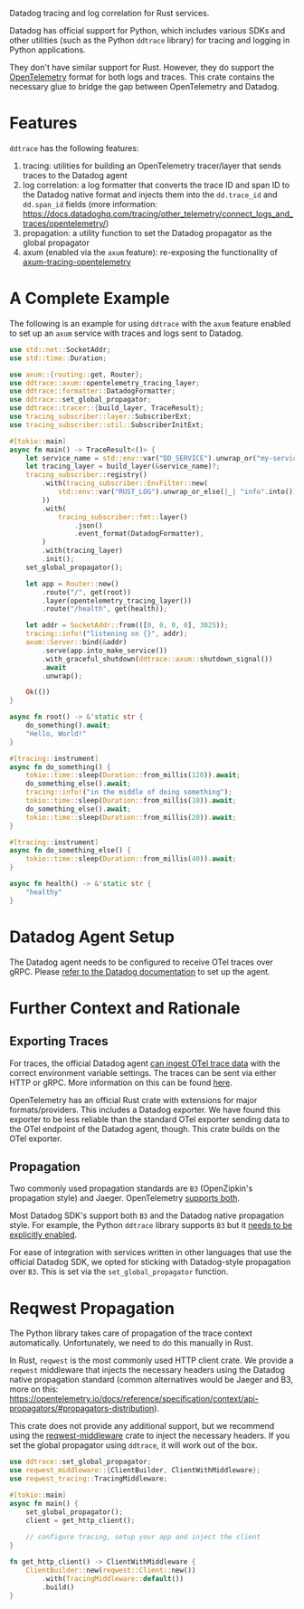 Datadog tracing and log correlation for Rust services.

Datadog has official support for Python, which includes various SDKs and
other utilities (such as the Python `ddtrace` library)
for tracing and logging in Python applications.

They don't have similar support for Rust. However, they do support the
[OpenTelemetry](https://opentelemetry.io/) format for both logs and traces.
This crate contains the necessary glue to bridge the gap between OpenTelemetry
and Datadog.

# Features

`ddtrace` has the following features:
1. tracing: utilities for building an OpenTelemetry tracer/layer that sends traces to the Datadog agent
2. log correlation: a log formatter that converts the trace ID and span ID to the Datadog native format and injects them into the `dd.trace_id` and `dd.span_id` fields
   (more information: https://docs.datadoghq.com/tracing/other_telemetry/connect_logs_and_traces/opentelemetry/)
3. propagation: a utility function to set the Datadog propagator as the global propagator
4. axum (enabled via the `axum` feature): re-exposing the functionality of [axum-tracing-opentelemetry](https://github.com/davidB/axum-tracing-opentelemetry)

# A Complete Example

The following is an example for using `ddtrace` with the `axum` feature enabled
to set up an `axum` service with traces and logs sent to Datadog.

```rust
use std::net::SocketAddr;
use std::time::Duration;

use axum::{routing::get, Router};
use ddtrace::axum::opentelemetry_tracing_layer;
use ddtrace::formatter::DatadogFormatter;
use ddtrace::set_global_propagator;
use ddtrace::tracer::{build_layer, TraceResult};
use tracing_subscriber::layer::SubscriberExt;
use tracing_subscriber::util::SubscriberInitExt;

#[tokio::main]
async fn main() -> TraceResult<()> {
    let service_name = std::env::var("DD_SERVICE").unwrap_or("my-service".to_string());
    let tracing_layer = build_layer(&service_name)?;
    tracing_subscriber::registry()
        .with(tracing_subscriber::EnvFilter::new(
            std::env::var("RUST_LOG").unwrap_or_else(|_| "info".into()),
        ))
        .with(
            tracing_subscriber::fmt::layer()
                .json()
                .event_format(DatadogFormatter),
        )
        .with(tracing_layer)
        .init();
    set_global_propagator();

    let app = Router::new()
        .route("/", get(root))
        .layer(opentelemetry_tracing_layer())
        .route("/health", get(health));

    let addr = SocketAddr::from(([0, 0, 0, 0], 3025));
    tracing::info!("listening on {}", addr);
    axum::Server::bind(&addr)
        .serve(app.into_make_service())
        .with_graceful_shutdown(ddtrace::axum::shutdown_signal())
        .await
        .unwrap();

    Ok(())
}

async fn root() -> &'static str {
    do_something().await;
    "Hello, World!"
}

#[tracing::instrument]
async fn do_something() {
    tokio::time::sleep(Duration::from_millis(120)).await;
    do_something_else().await;
    tracing::info!("in the middle of doing something");
    tokio::time::sleep(Duration::from_millis(10)).await;
    do_something_else().await;
    tokio::time::sleep(Duration::from_millis(20)).await;
}

#[tracing::instrument]
async fn do_something_else() {
    tokio::time::sleep(Duration::from_millis(40)).await;
}

async fn health() -> &'static str {
    "healthy"
}
```

# Datadog Agent Setup

The Datadog agent needs to be configured to receive OTel traces over gRPC.
Please [refer to the Datadog documentation](https://docs.datadoghq.com/opentelemetry/otlp_ingest_in_the_agent/?tab=docker)
to set up the agent.

# Further Context and Rationale

## Exporting Traces
For traces, the official Datadog agent
[can ingest OTel trace data](https://docs.datadoghq.com/opentelemetry/)
with the correct environment variable settings. The traces can be sent 
via either HTTP or gRPC. More information on this can be found
[here](https://docs.datadoghq.com/opentelemetry/otlp_ingest_in_the_agent/?tab=docker).

OpenTelemetry has an official Rust crate with extensions for major 
formats/providers. This includes a Datadog exporter. We have found
this exporter to be less reliable than the standard OTel exporter
sending data to the OTel endpoint of the Datadog agent, though.
This crate builds on the OTel exporter.

## Propagation

Two commonly used propagation standards are `B3` (OpenZipkin's propagation style)
and Jaeger. OpenTelemetry [supports both](https://opentelemetry.io/docs/reference/specification/context/api-propagators/#propagators-distribution).

Most Datadog SDK's support both `B3` and the Datadog native propagation style.
For example, the Python `ddtrace` library supports `B3` but it
[needs to be explicitly enabled](https://ddtrace.readthedocs.io/en/stable/configuration.html#DD_TRACE_PROPAGATION_STYLE).

For ease of integration with services written in other languages that use the official Datadog SDK,
we opted for sticking with Datadog-style propagation over `B3`. This is set via the
`set_global_propagator` function.


# Reqwest Propagation
The Python library takes care of propagation of the trace context automatically.
Unfortunately, we need to do this manually in Rust.

In Rust, `reqwest` is the most commonly used HTTP client crate. We provide a 
`reqwest` middleware that injects the necessary headers using the Datadog native
propagation standard (common alternatives would be Jaeger and B3, more on this:
https://opentelemetry.io/docs/reference/specification/context/api-propagators/#propagators-distribution).

This crate does not provide any additional support, but we recommend using
the [reqwest-middleware](https://crates.io/crates/reqwest-middleware) crate
to inject the necessary headers. If you set the global propagator using
`ddtrace`, it will work out of the box.

```rust
use ddtrace::set_global_propagator;
use reqwest_middleware::{ClientBuilder, ClientWithMiddleware};
use reqwest_tracing::TracingMiddleware;

#[tokio::main]
async fn main() {
    set_global_propagator();
    client = get_http_client();
    
    // configure tracing, setup your app and inject the client
}

fn get_http_client() -> ClientWithMiddleware {
    ClientBuilder::new(reqwest::Client::new())
        .with(TracingMiddleware::default())
        .build()
}
```
